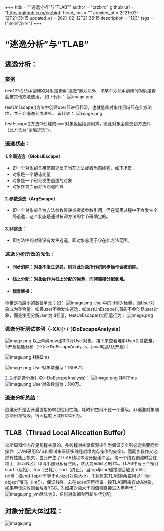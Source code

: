 +++
title = "“逃逸分析”与“TLAB”"
author = "crzbird"
github_url = "https://github.com/crzbird"
head_img = ""
created_at = 2021-02-12T21:35:15
updated_at = 2021-02-12T21:35:15
description = "123"
tags = ["java","jvm"]
+++
# “逃逸分析”与“TLAB”
## 逃逸分析：
### 案例
test123方法中创建的对象是否会“逃逸”到方法外，即某个方法中创建的对象是否会被其他方法使用。
如下代码：
![image.png](https://image.bytetrick.com/2020/10/image-85925f48ba74415ba9784483e8bd32e6.png)

testUnEscape()方法中创建user只进行打印，也就是此对象作用域只在此方法中，并不会逃逸到方法外。
再比如：
![image.png](https://image.bytetrick.com/2020/10/image-d131cbbb288a4a03b5d215e1264fd25e.png)

testEscape()方法中创建的user对象返回给调用方，则此对象会逃逸到方法外（此方法为“全局逃逸”）。
### 逃逸状态：
#### 1.全局逃逸（GlobalEscape）
- 即一个对象的作用范围逃出了当前方法或者当前线程，如下场景：
- 对象是一个静态变量
- 对象是一个已经发生逃逸的对象
- 对象作为当前方法的返回值
#### 2.参数逃逸（ArgEscape）
- 即一个对象被作为方法参数传递或者被参数引用，但在调用过程中不会发生全局逃逸，这个状态是通过被调方法的字节码确定的。
#### 3.非逃逸：
- 即方法中的对象没有发生逃逸，即对象总用于仅在此方法范围。
### 逃逸分析所做的优化：
- #### 同步消除：对象不发生逃逸，则对此对象所作的同步操作会被消除。
- #### 栈上分配：对象会作为栈上分配的候选，而非直接分配到堆。
- #### 标量替换：
标量是指最小的数据单元；如：
![image.png](https://image.bytetrick.com/2020/10/image-d0e9d8ed029b4b58bf4130dca3582c51.png)
User中的id则为标量，而User对象成为聚合量。如果user不会发生逃逸，如testUnEscape(),首先不会创建user对象，而是使用分解user为id标量，testUnEscape()实际运行为：
![image.png](https://image.bytetrick.com/2020/10/image-11b3d07ade7345849745290599f6dd5f.png)
### 逃逸分析测试案例（-XX:(+/-)DoEscapeAnalysis）
![image.png](https://image.bytetrick.com/2020/10/image-7a245b02934f4c289464a26ab1d1a58f.png)
以上单纯new出100万User对象，接下来查看堆中User对象数量。
1.开启逃逸分析（-XX:+DoEscapeAnalysis，java6后默认开启）：

![image.png](https://image.bytetrick.com/2020/10/image-a3345306ca6540d896f40720abc30c64.png)
耗时2ms

![image.png](https://image.bytetrick.com/2020/10/image-b1b4a524cd684ac0a74c548e0a0cd151.png)
User对象数量为：160871。

2.关闭逃逸分析(-XX:-DoEscapeAnalysis)：
![image.png](https://image.bytetrick.com/2020/10/image-cc0017641ee34d4e85a1362d5ba76289.png)
耗时11ms
![image.png](https://image.bytetrick.com/2020/10/image-1a8da62ef71e4db8a6b973446dd673a1.png)
User对象数量为：100万。
### 逃逸分析总结：
逃逸分析是否开启直接影响到应用性能，耗时和空间不在一个量级。非逃逸对象随方法出栈销毁，很大程度上减轻GC压力。

## TLAB（Thread Local Allocation Buffer）
众所周知堆内存是线程共享的，多线程对共享资源操作为保证安全则必定需要同步操作（JVM采用CAS和重试来保证多线程对堆内存操作的安全）。而同步操作又必然有性能上损失，由此产生了TLAB线程本地分配缓冲区。每一个线程创建时会在堆上（EDEN区）申请小部分私有空间，默认为eden区的1%。TLAB中有三个指针start（起始）、top（已耗）、end（终止），当top与end碰撞则会触发refill；refill：如end-top小于等于A.size(对象大小)，1.将原来TLAB剩余空间以“filler object”填充（int[]），保证线性。2.在eden区再申请一段TLAB用来存放A对象，如果申请失败则会触发YGC。3.如果对象大于阈值则直接进入老年代：![image.png](https://image.bytetrick.com/2020/10/image-6957397882e34bcd84d9c41bb21d4f6c.png)
jvm默认为0，任何对象都会再新生代分配。
## 对象分配大体过程：
![image.png](https://image.bytetrick.com/2020/10/image-a84b6863f4a84e71bb3ee7aba13008f9.png)